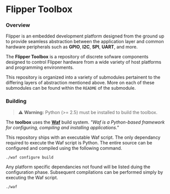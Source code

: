 # Flipper Toolbox

### Overview

Flipper is an embedded development platform designed from the ground up to provide seamless abstraction between the application layer and common hardware peripherals such as **GPIO**, **I2C**, **SPI**, **UART**, and more.

The **Flipper Toolbox** is a repository of discrete sofware components designed to control Flipper hardware from a wide variety of host platforms and programming environments.

This repository is organized into a variety of submodules pertainent to the differing layers of abstraction mentioned above. More on each of these submodules can be found within the `README` of the submodule.

### Building

> ⚠️ **Warning:** Python (>= 2.5) must be installed to build the toolbox.

The **toolbox** uses the [**Waf**](https://github.com/waf-project/waf) build system. *"Waf is a Python-based framework for configuring, compiling and installing applications."*

This repository ships with an executable Waf script. The only dependancy required to execute the Waf script is Python. The entire source can be configured and compiled using the following command.

```
./waf configure build
```

Any platform specific dependancies not found will be listed duing the configuration phase. Subsequent compilations can be performed simply by executing the Waf script.

```
./waf
```